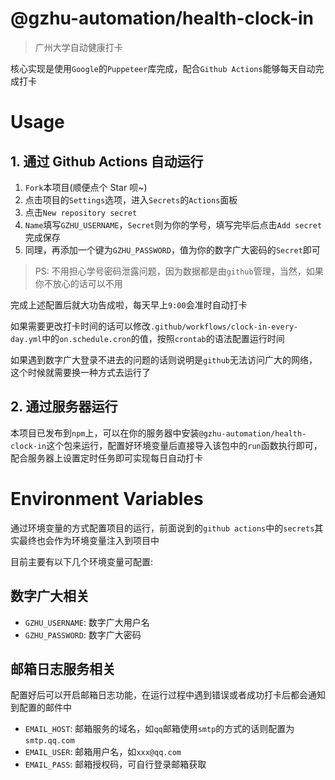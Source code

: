 # @gzhu-automation/health-clock-in

> 广州大学自动健康打卡

核心实现是使用`Google`的`Puppeteer`库完成，配合`Github Actions`能够每天自动完成打卡

# Usage

## 1. 通过 Github Actions 自动运行

1. `Fork`本项目(顺便点个 Star 呗~)
2. 点击项目的`Settings`选项，进入`Secrets`的`Actions`面板
3. 点击`New repository secret`
4. `Name`填写`GZHU_USERNAME`，`Secret`则为你的学号，填写完毕后点击`Add secret`完成保存
5. 同理，再添加一个键为`GZHU_PASSWORD`，值为你的数字广大密码的`Secret`即可

> PS: 不用担心学号密码泄露问题，因为数据都是由`github`管理，当然，如果你不放心的话可以不用

完成上述配置后就大功告成啦，每天早上`9:00`会准时自动打卡

如果需要更改打卡时间的话可以修改`.github/workflows/clock-in-every-day.yml`中的`on.schedule.cron`的值，按照`crontab`的语法配置运行时间

如果遇到数字广大登录不进去的问题的话则说明是`github`无法访问广大的网络，这个时候就需要换一种方式去运行了

## 2. 通过服务器运行

本项目已发布到`npm`上，可以在你的服务器中安装`@gzhu-automation/health-clock-in`这个包来运行，配置好环境变量后直接导入该包中的`run`函数执行即可，配合服务器上设置定时任务即可实现每日自动打卡

# Environment Variables

通过环境变量的方式配置项目的运行，前面说到的`github actions`中的`secrets`其实最终也会作为环境变量注入到项目中

目前主要有以下几个环境变量可配置:

## 数字广大相关

- `GZHU_USERNAME`: 数字广大用户名
- `GZHU_PASSWORD`: 数字广大密码

## 邮箱日志服务相关

配置好后可以开启邮箱日志功能，在运行过程中遇到错误或者成功打卡后都会通知到配置的邮件中

- `EMAIL_HOST`: 邮箱服务的域名，如`qq`邮箱使用`smtp`的方式的话则配置为`smtp.qq.com`
- `EMAIL_USER`: 邮箱用户名，如`xxx@qq.com`
- `EMAIL_PASS`: 邮箱授权码，可自行登录邮箱获取
